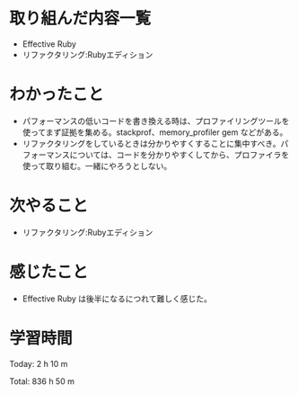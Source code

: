 # 取り組んだ内容一覧
- Effective Ruby
- リファクタリング:Rubyエディション

# わかったこと
- パフォーマンスの低いコードを書き換える時は、プロファイリングツールを使ってまず証拠を集める。stackprof、memory_profiler gem などがある。
- リファクタリングをしているときは分かりやすくすることに集中すべき。パフォーマンスについては、コードを分かりやすくしてから、プロファイラを使って取り組む。一緒にやろうとしない。

# 次やること
- リファクタリング:Rubyエディション

# 感じたこと
- Effective Ruby は後半になるにつれて難しく感じた。

# 学習時間
Today: 2 h 10 m

Total: 836 h 50 m
